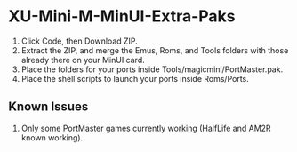 # XU-Mini-M-MinUI-Extra-Paks

1) Click Code, then Download ZIP.
2) Extract the ZIP, and merge the Emus, Roms, and Tools folders with those already there on your MinUI card.
3) Place the folders for your ports inside Tools/magicmini/PortMaster.pak.
4) Place the shell scripts to launch your ports inside Roms/Ports. 

## Known Issues

1) Only some PortMaster games currently working (HalfLife and AM2R known working).
